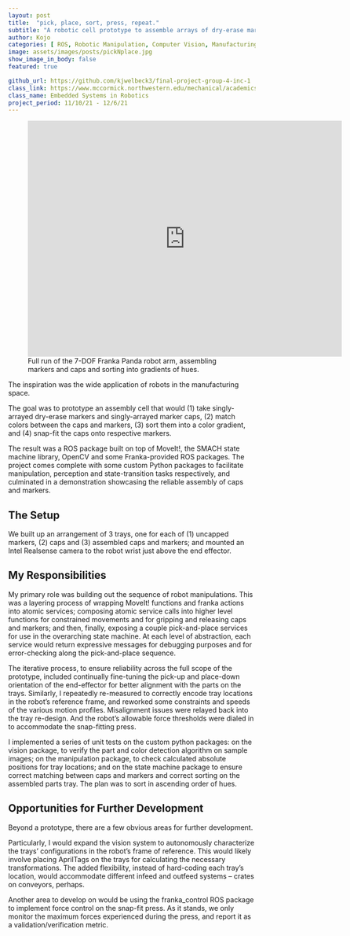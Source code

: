 ```yaml
---
layout: post
title:  "pick, place, sort, press, repeat."
subtitle: "A robotic cell prototype to assemble arrays of dry-erase markers and caps."
author: Kojo
categories: [ ROS, Robotic Manipulation, Computer Vision, Manufacturing ]
image: assets/images/posts/pickNplace.jpg
show_image_in_body: false
featured: true

github_url: https://github.com/kjwelbeck3/final-project-group-4-inc-1
class_link: https://www.mccormick.northwestern.edu/mechanical/academics/courses/descriptions/495-embedded-systems-in-robotics.html
class_name: Embedded Systems in Robotics
project_period: 11/10/21 - 12/6/21
---
```

<figure>
<iframe
    width="640"
    height="480"
    src="https://www.youtube.com/embed/UmX4kyB2wfg"
    frameborder="0"
    allow="autoplay; encrypted-media"
    allowfullscreen
>
</iframe>
<figcaption>Full run of the 7-DOF Franka Panda robot arm, assembling markers and caps and sorting into gradients of hues.</figcaption>
</figure>

The inspiration was the wide application of robots in the manufacturing space.

The goal was to prototype an assembly cell that would (1) take singly-arrayed dry-erase markers and singly-arrayed marker caps, (2) match colors between the caps and markers, (3) sort them into a color gradient, and (4) snap-fit the caps onto respective markers.

The result was a ROS package built on top of MoveIt!, the SMACH state machine library, OpenCV and some Franka-provided ROS packages. The project comes complete with some custom Python packages to facilitate manipulation, perception and state-transition tasks respectively, and culminated in a demonstration showcasing the reliable assembly of caps and markers.


## The Setup

We built up an arrangement of 3 trays, one for each of (1) uncapped markers, (2) caps and (3) assembled caps and markers; and mounted an Intel Realsense camera to the robot wrist just above the end effector.


## My Responsibilities

My primary role was building out the sequence of robot manipulations. This was a layering process of wrapping MoveIt! functions and franka actions into atomic services; composing atomic service calls into higher level functions for constrained movements and for gripping and releasing caps and markers; and then, finally, exposing a couple pick-and-place services for use in the overarching state machine. At each level of abstraction, each service would return expressive messages for debugging purposes and for error-checking along the pick-and-place sequence.

The iterative process, to ensure reliability across the full scope of the prototype, included continually fine-tuning the pick-up and place-down orientation of the end-effector for better alignment with the parts on the trays. Similarly, I repeatedly re-measured to correctly encode tray locations in the robot’s reference frame, and reworked some constraints and speeds of the various motion profiles. Misalignment issues were relayed back into the tray re-design. And the robot’s allowable force thresholds were dialed in to accommodate the snap-fitting press.

I implemented a series of unit tests on the custom python packages: on the vision package, to verify the part and color detection algorithm on sample images; on the manipulation package, to check calculated absolute positions for tray locations; and on the state machine package to ensure correct matching between caps and markers and correct sorting on the assembled parts tray. The plan was to sort in ascending order of hues.


## Opportunities for Further Development

Beyond a prototype, there are a few obvious areas for further development.

Particularly, I would expand the vision system to autonomously characterize the trays’ configurations in the robot’s frame of reference. This would likely involve placing AprilTags on the trays for calculating the necessary transformations. The added flexibility, instead of hard-coding each tray’s location, would accommodate different infeed and outfeed systems – crates on conveyors, perhaps.

Another area to develop on would be using the franka_control ROS package to implement force control on the snap-fit press. As it stands, we only monitor the maximum forces experienced during the press, and report it as a validation/verification metric.
